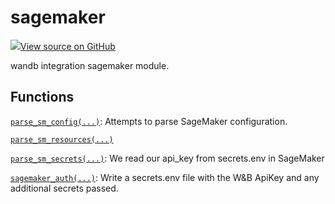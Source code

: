 # sagemaker

<!-- Insert buttons and diff -->


[![](https://www.tensorflow.org/images/GitHub-Mark-32px.png)View source on GitHub](https://www.github.com/wandb/client/tree/v0.10.27/wandb/integration/sagemaker/__init__.py)




wandb integration sagemaker module.



## Functions

[`parse_sm_config(...)`](./parse_sm_config.md): Attempts to parse SageMaker configuration.

[`parse_sm_resources(...)`](./parse_sm_resources.md)

[`parse_sm_secrets(...)`](./parse_sm_secrets.md): We read our api_key from secrets.env in SageMaker

[`sagemaker_auth(...)`](./sagemaker_auth.md): Write a secrets.env file with the W&B ApiKey and any additional secrets passed.

